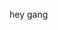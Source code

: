 hey gang

<!---
nimblets/nimblets is a ✨ special ✨ repository because its `README.md` (this file) appears on your GitHub profile.
You can click the Preview link to take a look at your changes.
--->
